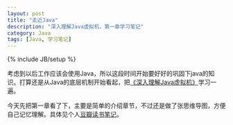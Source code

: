 ```yaml
---
layout: post
title: "走近Java"
description: "深入理解Java虚拟机，第一章学习笔记"
category: Java
tags: [Java, 学习笔记]
---
```

{% include JB/setup %}

考虑到以后工作应该会使用Java，所以这段时间开始要好好的巩固下java的知识。打算还是从Java的底层机制开始看起，把[《深入理解Java虚拟机》](http://book.douban.com/subject/6522893/)学习一遍。

今天先把第一章看了下，主要是简单的介绍章节，不过还是做了张思维导图，方便自己记忆理解。具体见个人[豆瓣读书笔记](http://book.douban.com/annotation/23627450/)。